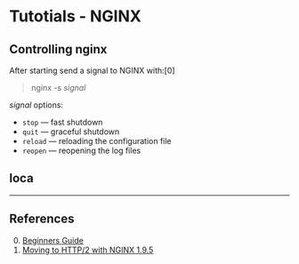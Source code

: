 # Tutotials - NGINX

## Controlling nginx
After starting send a signal to NGINX with:[0]

> nginx -s *signal*

*signal* options:
- `stop` — fast shutdown
- `quit` — graceful shutdown
- `reload` — reloading the configuration file
- `reopen` — reopening the log files


## loca
---
## References
0. [Beginners Guide](http://nginx.org/en/docs/beginners_guide.html)
1. [Moving to HTTP/2 with NGINX 1.9.5](https://www.nginx.com/blog/nginx-1-9-5/)
